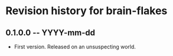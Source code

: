 # Revision history for brain-flakes

## 0.1.0.0 -- YYYY-mm-dd

* First version. Released on an unsuspecting world.
